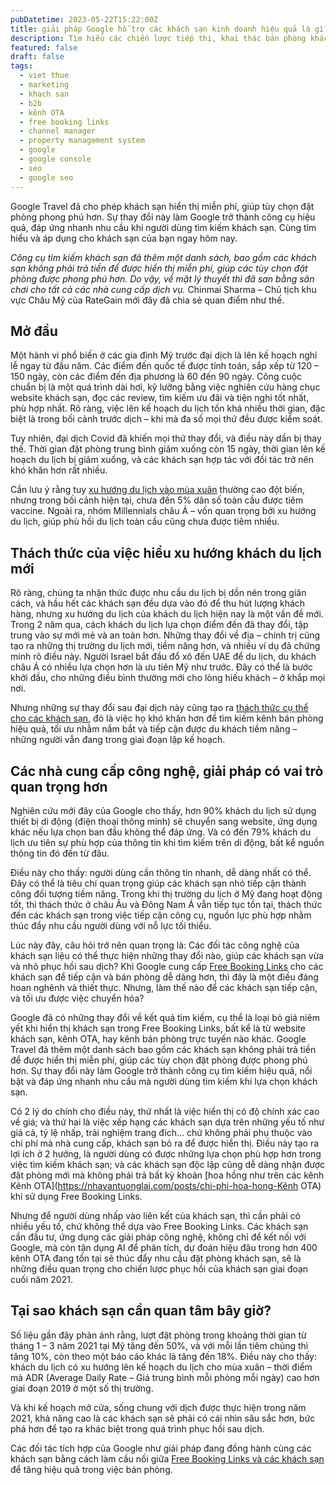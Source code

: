 ```yaml
---
pubDatetime: 2023-05-22T15:22:00Z
title: giải pháp Google hỗ trợ các khách sạn kinh doanh hiệu quả là gì?
description: Tìm hiểu các chiến lược tiếp thị, khai thác bán phòng khách sạn hiệu quả trong chuỗi bài viết sau của nhavantuonglai để áp dụng và đem lại hiệu quả thiết thực cho giải pháp của bạn.
featured: false
draft: false
tags:
  - viet thue
  - marketing
  - khach san
  - b2b
  - kênh OTA
  - free booking links
  - channel manager
  - property management system
  - google
  - google console
  - seo
  - google seo
---
```


Google Travel đã cho phép khách sạn hiển thị miễn phí, giúp tùy chọn đặt phòng phong phú hơn. Sự thay đổi này làm Google trở thành công cụ hiệu quả, đáp ứng nhanh nhu cầu khi người dùng tìm kiếm khách sạn. Cùng tìm hiểu và áp dụng cho khách sạn của bạn ngay hôm nay.

_Công cụ tìm kiếm khách sạn đã thêm một danh sách, bao gồm các khách sạn không phải trả tiền để được hiển thị miễn phí, giúp các tùy chọn đặt phòng được phong phú hơn. Do vậy, về mặt lý thuyết thì đã san bằng sân chơi cho tất cả các nhà cung cấp dịch vụ._ Chinmai Sharma – Chủ tịch khu vực Châu Mỹ của RateGain mới đây đã chia sẻ quan điểm như thế.

## Mở đầu

Một hành vi phổ biến ở các gia đình Mỹ trước đại dịch là lên kế hoạch nghỉ lễ ngay từ đầu năm. Các điểm đến quốc tế được tính toán, sắp xếp từ 120 – 150 ngày, còn các điểm đến địa phương là 60 đến 90 ngày. Công cuộc chuẩn bị là một quá trình dài hơi, kỹ lưỡng bằng việc nghiên cứu hàng chục website khách sạn, đọc các review, tìm kiếm ưu đãi và tiện nghi tốt nhất, phù hợp nhất. Rõ ràng, việc lên kế hoạch du lịch tốn khá nhiều thời gian, đặc biệt là trong bối cảnh trước dịch – khi mà đa số mọi thứ đều được kiểm soát.

Tuy nhiên, đại dịch Covid đã khiến mọi thứ thay đổi, và điều này dần bị thay thế. Thời gian đặt phòng trung bình giảm xuống còn 15 ngày, thời gian lên kế hoạch du lịch bị giảm xuống, và các khách sạn hợp tác với đối tác trở nên khó khăn hơn rất nhiều.

Cần lưu ý rằng tuy [xu hướng du lịch vào mùa xuân](https://nhavantuonglai.com/posts/mua-du-lich-cao-diem) thường cao đột biến, nhưng trong bối cảnh hiện tại, chưa đến 5% dân số toàn cầu được tiêm vaccine. Ngoài ra, nhóm Millennials châu Á – vốn quan trọng bởi xu hướng du lịch, giúp phù hồi du lịch toàn cầu cũng chưa được tiêm nhiều.

## Thách thức của việc hiểu xu hướng khách du lịch mới

Rõ ràng, chúng ta nhận thức được nhu cầu du lịch bị dồn nén trong giãn cách, và hầu hết các khách sạn đều dựa vào đó để thu hút lượng khách hàng, nhưng xu hướng du lịch của khách du lịch hiện nay là một vấn đề mới. Trong 2 năm qua, cách khách du lịch lựa chọn điểm đến đã thay đổi, tập trung vào sự mới mẻ và an toàn hơn. Những thay đổi về địa – chính trị cũng tạo ra những thị trường du lịch mới, tiềm năng hơn, và nhiều ví dụ đã chứng minh rõ điều này. Người Israel bắt đầu đổ xô đến UAE để du lịch, du khách châu Á có nhiều lựa chọn hơn là ưu tiên Mỹ như trước. Đây có thể là bước khởi đầu, cho những điều bình thường mới cho lòng hiếu khách – ở khắp mọi nơi.

Nhưng những sự thay đổi sau đại dịch này cũng tạo ra [thách thức cụ thể cho các khách sạn](https://nhavantuonglai.com/posts/lan-song-covid-co-hoi-hay-thach-thuc-voi-cac-doanh-nghiep-khach-san), đó là việc họ khó khăn hơn để tìm kiếm kênh bán phòng hiệu quả, tối ưu nhằm nắm bắt và tiếp cận được du khách tiềm năng – những người vẫn đang trong giai đoạn lập kế hoạch.

## Các nhà cung cấp công nghệ, giải pháp có vai trò quan trọng hơn

Nghiên cứu mới đây của Google cho thấy, hơn 90% khách du lịch sử dụng thiết bị di động (điện thoại thông minh) sẽ chuyển sang website, ứng dụng khác nếu lựa chọn ban đầu không thể đáp ứng. Và có đến 79% khách du lịch ưu tiên sự phù hợp của thông tin khi tìm kiếm trên di động, bất kể nguồn thông tin đó đến từ đâu.

Điều này cho thấy: người dùng cần thông tin nhanh, dễ dàng nhất có thể. Đây có thể là tiêu chí quan trọng giúp các khách sạn nhỏ tiếp cận thành công đối tượng tiềm năng. Trong khi thị trường du lịch ở Mỹ đang hoạt động tốt, thì thách thức ở châu Âu và Đông Nam Á vẫn tiếp tục tồn tại, thách thức đến các khách sạn trong việc tiếp cận công cụ, nguồn lực phù hợp nhằm thúc đẩy nhu cầu người dùng với nỗ lực tối thiểu.

Lúc này đây, câu hỏi trở nên quan trọng là: Các đối tác công nghệ của khách sạn liệu có thể thực hiện những thay đổi nào, giúp các khách sạn vừa và nhỏ phục hồi sau dịch? Khi Google cung cấp [Free Booking Links](https://nhavantuonglai.com/posts/google-free-booking-inks) cho các khách sạn để tiếp cận và bán phòng dễ dàng hơn, thì đây là một điều đáng hoan nghênh và thiết thực. Nhưng, làm thế nào để các khách sạn tiếp cận, và tối ưu được việc chuyển hóa?

Google đã có những thay đổi về kết quả tìm kiếm, cụ thể là loại bỏ giá niêm yết khi hiển thị khách sạn trong Free Booking Links, bất kể là từ website khách sạn, kênh OTA, hay kênh bán phòng trực tuyến nào khác. Google Travel đã thêm một danh sách bao gồm các khách sạn không phải trả tiền để được hiển thị miễn phí, giúp các tùy chọn đặt phòng được phong phú hơn. Sự thay đổi này làm Google trở thành công cụ tìm kiếm hiệu quả, nổi bật và đáp ứng nhanh nhu cầu mà người dùng tìm kiếm khi lựa chọn khách sạn.

Có 2 lý do chính cho điều này, thứ nhất là việc hiển thị có độ chính xác cao về giá; và thứ hai là việc xếp hạng các khách sạn dựa trên những yếu tố như giá cả, tỷ lệ nhấp, trải nghiệm trang đích… chứ không phải phụ thuộc vào chi phí mà nhà cung cấp, khách sạn bỏ ra để được hiển thị. Điều này tạo ra lợi ích ở 2 hướng, là người dùng có được những lựa chọn phù hợp hơn trong việc tìm kiếm khách sạn; và các khách sạn độc lập cũng dễ dàng nhận được đặt phòng mới mà không phải trả bất kỳ khoản [hoa hồng như trên các kênh Kênh OTA](https://nhavantuonglai.com/posts/chi-phi-hoa-hong-Kênh OTA) khi sử dụng Free Booking Links.

Nhưng để người dùng nhấp vào liên kết của khách sạn, thì cần phải có nhiều yếu tố, chứ không thể dựa vào Free Booking Links. Các khách sạn cần đầu tư, ứng dụng các giải pháp công nghệ, không chỉ để kết nối với Google, mà còn tận dụng AI để phân tích, dự đoán hiệu đâu trong hơn 400 kênh OTA đang tồn tại sẽ thúc đẩy nhu cầu đặt phòng khách sạn, sẽ là những điều quan trọng cho chiến lược phục hồi của khách sạn giai đoạn cuối năm 2021.

## Tại sao khách sạn cần quan tâm bây giờ?

Số liệu gần đây phản ánh rằng, lượt đặt phòng trong khoảng thời gian từ tháng 1 – 3 năm 2021 tại Mỹ tăng đến 50%, và với mỗi lần tiêm chủng thì tăng 10%, còn theo một báo cáo khác là tăng đến 18%. Điều này cho thấy: khách du lịch có xu hướng lên kế hoạch du lịch cho mùa xuân – thời điểm mà ADR (Average Daily Rate – Giá trung bình mỗi phòng mỗi ngày) cao hơn giai đoạn 2019 ở một số thị trường.

Và khi kế hoạch mở cửa, sống chung với dịch được thực hiện trong năm 2021, khả năng cao là các khách sạn sẽ phải có cái nhìn sâu sắc hơn, bức phá hơn để tạo ra khác biệt trong quá trình phục hồi sau dịch.

Các đối tác tích hợp của Google như giải pháp đang đồng hành cùng các khách sạn bằng cách làm cầu nối giữa [Free Booking Links và các khách sạn](https://nhavantuonglai.com/posts/tinh-nang-free-booking-link) để tăng hiệu quả trong việc bán phòng.
